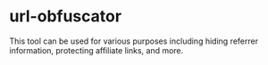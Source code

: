 # url-obfuscator
This tool can be used for various purposes including hiding referrer information, protecting affiliate links, and more.
